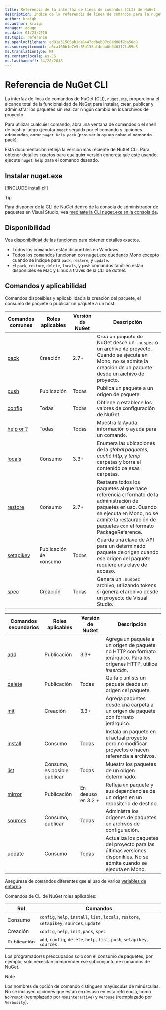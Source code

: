```yaml
---
title: Referencia de la interfaz de línea de comandos (CLI) de NuGet
description: Índice de la referencia de línea de comandos para la nuget.exe CLI
author: kraigb
ms.author: kraigb
manager: douge
ms.date: 01/23/2018
ms.topic: reference
ms.openlocfilehash: ed91a31505ab1de9447cdbeb87c8ad08f7ba56d8
ms.sourcegitcommit: a6ca160b1e7e5c58b135af4eba0e9463127a59e8
ms.translationtype: MT
ms.contentlocale: es-ES
ms.lasthandoff: 04/28/2018
---
```

# <a name="nuget-cli-reference"></a>Referencia de NuGet CLI

La interfaz de línea de comandos de NuGet (CLI), `nuget.exe`, proporciona el alcance total de la funcionalidad de NuGet para instalar, crear, publicar y administrar los paquetes sin realizar ningún cambio en los archivos de proyecto.

Para utilizar cualquier comando, abra una ventana de comandos o el shell de bash y luego ejecutar `nuget` seguido por el comando y opciones adecuadas, como `nuget help pack` (para ver la ayuda sobre el comando pack).

Esta documentación refleja la versión más reciente de NuGet CLI. Para obtener detalles exactos para cualquier versión concreta que esté usando, ejecute `nuget help` para el comando deseado.

## <a name="installing-nugetexe"></a>Instalar nuget.exe

[!INCLUDE [install-cli](../includes/install-cli.md)]

> [!Tip]
> Para disponer de la CLI de NuGet dentro de la consola de administrador de paquetes en Visual Studio, vea [mediante la CLI nuget.exe en la consola de](package-manager-console.md#using-the-nugetexe-cli-in-the-console).

## <a name="availability"></a>Disponibilidad

Vea [disponibilidad de las funciones](../install-nuget-client-tools.md#feature-availability) para obtener detalles exactos.

- Todos los comandos están disponibles en Windows.
- Todos los comandos funcionan con nuget.exe quedando Mono excepto cuando se indique para `pack`, `restore`, y `update`.
- El `pack`, `restore`, `delete`, `locals`, y `push` comandos también están disponibles en Mac y Linux a través de la CLI de dotnet.

## <a name="commands-and-applicability"></a>Comandos y aplicabilidad

Comandos disponibles y aplicabilidad a la creación del paquete, el consumo de paquete o publicar un paquete a un host:

| Comandos comunes | Roles aplicables | Versión de NuGet | Descripción |
| --- | --- | --- | --- |
| [pack](cli-ref-pack.md) | Creación | 2.7+ | Crea un paquete de NuGet desde un `.nuspec` o un archivo de proyecto. Cuando se ejecuta en Mono, no se admite la creación de un paquete desde un archivo de proyecto. |
| [push](cli-ref-push.md) | Publicación | Todas | Publica un paquete a un origen de paquete. |
| [config](cli-ref-config.md) | Todas | Todas | Obtiene o establece los valores de configuración de NuGet. |
| [help or ?](cli-ref-help.md) | Todas | Todas | Muestra la Ayuda información o ayuda para un comando. |
| [locals](cli-ref-locals.md) | Consumo | 3.3+ | Enumera las ubicaciones de la *global paquetes*, *caché http*, y *temp* carpetas y borra el contenido de esas carpetas. |
| [restore](cli-ref-restore.md) | Consumo | 2.7+ | Restaura todos los paquetes al que hace referencia el formato de la administración de paquetes en uso. Cuando se ejecuta en Mono, no se admite la restauración de paquetes con el formato PackageReference. |
| [setapikey](cli-ref-setapikey.md) | Publicación de consumo | Todas | Guarda una clave de API para un determinado paquete de origen cuando ese origen del paquete requiere una clave de acceso. |
| [spec](cli-ref-spec.md) | Creación | Todas | Genera un `.nuspec` archivo, utilizando tokens si genera el archivo desde un proyecto de Visual Studio. |

| Comandos secundarios | Roles aplicables | Versión de NuGet | Descripción |
| --- | --- | --- | --- |
| [add](cli-ref-add.md) | Publicación | 3.3+ | Agrega un paquete a un origen de paquete no HTTP con formato jerárquico. Para los orígenes HTTP, utilice *inserción*. |
| [delete](cli-ref-delete.md) | Publicación | Todas | Quita o unlists un paquete desde un origen del paquete. |
| [init](cli-ref-init.md) | Creación | 3.3+ | Agrega paquetes desde una carpeta a un origen de paquete con formato jerárquico. |
| [install](cli-ref-install.md) | Consumo | Todas | Instala un paquete en el actual proyecto pero no modificar proyectos o hacen referencia a archivos. |
| [list](cli-ref-list.md) | Consumo, es posible publicar | Todas | Muestra los paquetes de un origen determinado. |
| [mirror](cli-ref-mirror.md) | Publicación | En desuso en 3.2 + | Refleja un paquete y sus dependencias de un origen en un repositorio de destino. |
| [sources](cli-ref-sources.md) | Consumo, publicar | Todas | Administra los orígenes de paquetes en archivos de configuración. |
| [update](cli-ref-update.md) | Consumo | Todas | Actualiza los paquetes del proyecto para las últimas versiones disponibles. No se admite cuando se ejecuta en Mono. |

Asegúrese de comandos diferentes que el uso de varios [variables de entorno](cli-ref-environment-variables.md).

Comandos de CLI de NuGet roles aplicables:

| Rol | Comandos |
| --- | --- |
| Consumo | `config`, `help`, `install`, `list`, `locals`, `restore`, `setapikey`, `sources`, `update` |
| Creación | `config`, `help`, `init`, `pack`, `spec` |
| Publicación | `add`, `config`, `delete`, `help`, `list`, `push`, `setapikey`, `sources` |

Los programadores preocupados solo con el consumo de paquetes, por ejemplo, solo necesitan comprender ese subconjunto de comandos de NuGet.

> [!Note]
> Los nombres de opción de comando distinguen mayúsculas de minúsculas. No se incluyen opciones que están en desuso en esta referencia, como `NoPrompt` (reemplazado por `NonInteractive`) y `Verbose` (reemplazado por `Verbosity`).
